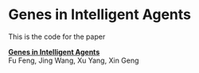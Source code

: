 # Genes in Intelligent Agents

This is the code for the paper

**<a href="https://doi.org/10.48550/arXiv.2306.10225">Genes in Intelligent Agents</a>**
<br>
<a>Fu Feng</a>,
<a>Jing Wang</a>,
<a>Xu Yang</a>,
<a>Xin Geng</a>
<br>
